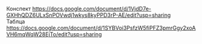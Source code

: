 Конспект https://docs.google.com/document/d/1VjdD7e-GXHhQDZ6ULxSnPOVwdj1wkys8kyPPD3rP-AE/edit?usp=sharing  
Таблца https://docs.google.com/document/d/1SYBVoi3PsfzW5fiPFZ3pmrGgy2xoAVH6mqWqW28EjTo/edit?usp=sharing
